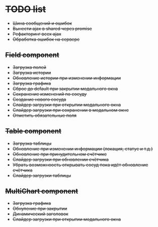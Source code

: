 # ~~TODO list~~

- ~~Шина сообщений и ошибок~~
- ~~Вынести ajax в shared через promise~~
- ~~Рефакторинг всех ajax~~
- ~~Обработка ошибок на сервере~~

## ~~Field component~~

- ~~Загрузка полей~~
- ~~Загрузка истории~~
- ~~Обновление истории при изменении информации~~
- ~~Загрузка графика~~
- ~~Сброс до default при закрытии модального окна~~
- ~~Сохранение изменений по сосуду~~
- ~~Создание нового сосуда~~
- ~~Слайдер загрузки при открытии модального окна~~
- ~~Слайдер загрузки при сохранении в модальном окне~~
- ~~Отметить обязательные поля~~

## ~~Table component~~

- ~~Загрузка таблицы~~
- ~~Обновление при изменении информации (локация, статус и т.д.)~~
- ~~Обновление при принудительном счётчике~~
- ~~Слайдер загрузки при обновлении счётчика~~
- ~~Убрать возможноость открывать сосуд пока идёт обновление счётчика~~
- ~~Слайдер загрузки таблицы~~

## ~~MultiChart component~~

- ~~Загрузка графика~~
- ~~Обнуление при закрытии~~
- ~~Динамический заголовок~~
- ~~Слайдер загрузки при открытии модального окна~~
